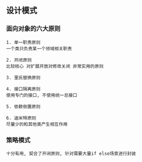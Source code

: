 ## 设计模式

### 面向对象的六大原则

    1. 单一职责原则
    一个类只负责某一个领域相关职责
    
    2. 开闭原则
    比较核心 对扩展开放对修改关闭 非常实用的原则
    
    3. 里氏替换原则
    
    4. 接口隔离原则
    使用专门的接口, 不使用统一总接口
   
    5. 依赖倒置原则
    
    6. 迪米特原则
    尽量少的和其他类产生相互作用
       
### 策略模式
    十分有用, 契合了开闭原则, 针对需要大量if else场景进行封装
